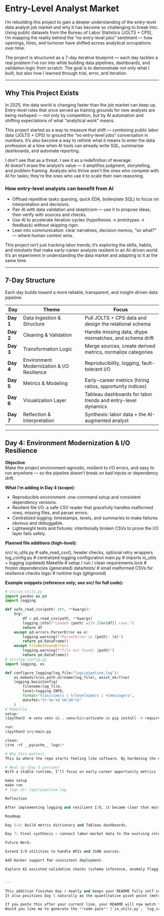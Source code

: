 # Entry-Level Analyst Market

I’m rebuilding this project to gain a deeper understanding of the entry-level data analyst job market and why it has become so challenging to break into. Using public datasets from the Bureau of Labor Statistics (JOLTS + CPS), I’m mapping the reality behind the “no entry-level jobs” sentiment — how openings, hires, and turnover have shifted across analytical occupations over time.

The project is structured as a 7-day iterative blueprint — each day tackles a real problem I’ve run into while building data pipelines, dashboards, and validation logic from scratch. The goal is to demonstrate not only what I built, but also how I learned through trial, error, and iteration.

---

## Why This Project Exists

In 2025, the data world is changing faster than the job market can keep up. Entry-level roles that once served as training grounds for new analysts are being reshaped — not only by competition, but by AI automation and shifting expectations of what “analytical work” means.

This project started as a way to measure that shift — combining public labor data (JOLTS + CPS) to ground the “no entry-level jobs” conversation in numbers. It’s also become a way to rethink what it means to enter the data profession at a time when AI tools can already write SQL, summarize dashboards, and automate reporting.

I don’t see that as a threat. I see it as a redefinition of leverage.  
AI doesn’t erase the analyst’s value — it amplifies judgment, storytelling, and problem framing. Analysts who thrive aren’t the ones who compete with AI for tasks; they’re the ones who use it to scale their own reasoning.

### How entry-level analysts can benefit from AI
- Offload repetitive tasks (parsing, quick EDA, boilerplate SQL) to focus on interpretation and decisions.  
- Pair AI with data validation and skepticism — use it to propose ideas, then verify with sources and checks.  
- Use AI to accelerate iteration cycles (hypotheses → prototypes → feedback) without skipping rigor.  
- Lean into communication: clear narratives, decision memos, “so what?” — where human context wins.

This project isn’t just tracking labor trends; it’s exploring the skills, habits, and mindsets that make early-career analysts resilient in an AI-driven world. It’s an experiment in understanding the data market and adapting to it at the same time.

---

## 7-Day Structure

Each day builds toward a more reliable, transparent, and insight-driven data pipeline:

| Day | Theme | Focus |
|-----|--------|--------|
| **Day 1** | Data Ingestion & Structure | Pull JOLTS + CPS data and design the relational schema |
| **Day 2** | Cleaning & Validation | Handle missing data, dtype mismatches, and schema drift |
| **Day 3** | Transformation Logic | Merge sources, create derived metrics, normalize categories |
| **Day 4** | Environment Modernization & I/O Resilience | Reproducibility, logging, fault-tolerant I/O |
| **Day 5** | Metrics & Modeling | Early-career metrics (hiring ratios, opportunity indices) |
| **Day 6** | Visualization Layer | Tableau dashboards for labor trends and entry-level dynamics |
| **Day 7** | Reflection & Interpretation | Synthesis: labor data + the AI-augmented analyst |

---

## Day 4: Environment Modernization & I/O Resilience

**Objective**  
Make the project environment-agnostic, resilient to I/O errors, and easy to run anywhere — so the pipeline doesn’t break on bad inputs or dependency drift.

**What I’m adding in Day 4 (scope):**
- Reproducible environment: one-command setup and consistent dependency versions.  
- Resilient file I/O: a safe CSV reader that gracefully handles malformed rows, missing files, and parser errors.  
- Centralized logging: timestamps, levels, and summaries to make failures obvious and debuggable.  
- Lightweight tests and fixtures: intentionally broken CSVs to prove the I/O layer fails safely.

**Planned file additions (high-level):**

src/
io_utils.py # safe_read_csv(), header checks, optional retry wrappers
log_config.py # centralized logging configuration
main.py # imports io_utils + logging (updated)
Makefile # setup / run / clean
requirements.lock # frozen dependencies (generated)
data/tests/ # small malformed CSVs for resilience checks
logs/ # runtime logs (gitignored)


**Example snippets (reference only; see src/ for full code):**
```python
# src/io_utils.py
import pandas as pd
import logging

def safe_read_csv(path: str, **kwargs):
    try:
        df = pd.read_csv(path, **kwargs)
        logging.info(f"Loaded {path} with {len(df)} rows.")
        return df
    except pd.errors.ParserError as e:
        logging.warning(f"ParserError in {path}: {e}")
        return pd.DataFrame()
    except FileNotFoundError:
        logging.warning(f"File not found: {path}")
        return pd.DataFrame()
# src/log_config.py
import logging, os

def configure_logging(log_file="logs/pipeline.log"):
    os.makedirs(os.path.dirname(log_file), exist_ok=True)
    logging.basicConfig(
        filename=log_file,
        level=logging.INFO,
        format="%(asctime)s | %(levelname)s | %(message)s",
        datefmt="%Y-%m-%d %H:%M:%S"
    )
# Makefile
setup:
\tpython3 -m venv venv && . venv/bin/activate && pip install -r requirements.txt && pip freeze > requirements.lock

run:
\tpython3 src/main.py

clean:
\trm -rf __pycache__ logs/*

# Why this matters
This is where the repo starts feeling like software. By hardening the environment and strengthening I/O reliability, I can spend more time on metrics and dashboards — and less time chasing brittle failures or “works on my machine” issues.

# Next up (Day 5 preview)
With a stable runtime, I’ll focus on early-career opportunity metrics (for example, hires-to-openings, churn-adjusted entry ratios) and build a small metric dictionary that the visualization layer can consume directly.

make setup
make run
# logs at: logs/pipeline.log

Reflection

After implementing logging and resilient I/O, it became clear that most “pipeline crashes” weren’t logic errors but unhandled edge cases. This layer makes the project production-like: reproducible, testable, and transparent. It also sets a foundation for automation and lightweight CI testing in later iterations.

Roadmap

Day 5–6: Build metric dictionary and Tableau dashboards.

Day 7: Final synthesis — connect labor-market data to the evolving role of analysts in the AI era.

Future Work:

Extend I/O utilities to handle APIs and JSON sources.

Add Docker support for consistent deployment.

Explore AI-assisted validation checks (schema inference, anomaly flagging).


---

This addition finishes Day 4 neatly and keeps your README fully self-contained.  
It also positions Day 5 naturally as the quantitative pivot point (metrics/modeling).  

If you paste this after your current line, your README will now match the complete structure we’ve been building.  
Would you like me to generate the **code pack** (`io_utils.py`, `log_config.py`, `main.py`, `Makefile`) next so your repo runs end-to-end with this documentation?

